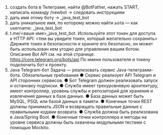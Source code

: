 1. создать бота в Телеграме, найти @BotFather, нажать START, написать команду /newbot -> следовать инструкциям
2. дать имя этому боту -> <your name>_java_test_bot
3. дать уникальное имя, по которому можно найти ьота — как username: <your name>_java_test_bot
4. t.me/<ваше имя>_java_test_bot. Используйте этот токен для доступа к HTTP API: <тем вы увидите токен, который желательно сохранить> Держите токен в безопасности и храните его безопасно, он может быть использован кем угодно для управления вашим ботом. Описание Bot API см. на этой странице: https://core.telegram.org/bots/api По имени пользователя и токену подключить бот к проекту.
5. Java Telegram-бот
   Задача — реализовать сервис Java-телеграмм-бота.
Обязательные требования
● Сервис реализует API Telegram и API сторонних сервисов.
● Бот Telegram должен реализовать запуск и остановку подписки.
● Служба имеет трехуровневую архитектуру, имеет контроллер, уровень службы и репозиторий для хранения и извлечения данных в базе данных.
● База данных может быть MySQL, PSQL или базой данных в памяти.
● Конечные точки REST должны принимать JSON и возвращать правильные данные с правильными кодами возврата.
● Служба должна быть реализована в Java/Spring Boot.
● Конечные точки контроллера и методы на уровне сервиса должны быть охвачены модульными тестами с помощью Mockito.